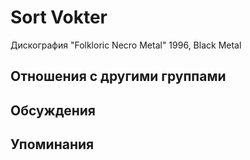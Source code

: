 # Sort Vokter

Дискография
"Folkloric Necro Metal" 1996, Black Metal

## Отношения с другими группами


## Обсуждения


## Упоминания


